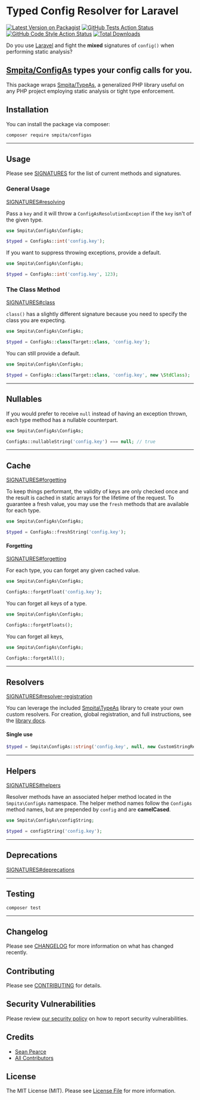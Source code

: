 # Typed Config Resolver for Laravel

[![Latest Version on Packagist](https://img.shields.io/packagist/v/smpita/configas.svg?style=flat-square)](https://packagist.org/packages/smpita/configas)
[![GitHub Tests Action Status](https://img.shields.io/github/actions/workflow/status/smpita/configas/run-tests.yml?branch=main&label=tests&style=flat-square)](https://github.com/smpita/configas/actions?query=workflow%3Arun-tests+branch%3Amain)
[![GitHub Code Style Action Status](https://img.shields.io/github/actions/workflow/status/smpita/configas/fix-php-code-style-issues.yml?branch=main&label=code%20style&style=flat-square)](https://github.com/smpita/configas/actions?query=workflow%3A"Fix+PHP+code+style+issues"+branch%3Amain)
[![Total Downloads](https://img.shields.io/packagist/dt/smpita/configas.svg?style=flat-square)](https://packagist.org/packages/smpita/configas)

Do you use [Laravel](https://laravel.com) and fight the **mixed** signatures of `config()` when performing static analysis?

## [Smpita/ConfigAs](https://github.com/smpita/configas) types your config calls for you.

This package wraps [Smpita/TypeAs](https://github.com/smpita/typeas), a generalized PHP library useful on any PHP project employing static analysis or tight type enforcement.

## Installation

You can install the package via composer:

```bash
composer require smpita/configas
```

---

## Usage

Please see [SIGNATURES](docs/signatures.md) for the list of current methods and signatures.

### General Usage

[SIGNATURES#resolving](docs/signatures.md#resolving)

Pass a `key` and it will throw a `ConfigAsResolutionException` if the `key` isn't of the given type.

```php
use Smpita\ConfigAs\ConfigAs;

$typed = ConfigAs::int('config.key');
```

If you want to suppress throwing exceptions, provide a default.

```php
use Smpita\ConfigAs\ConfigAs;

$typed = ConfigAs::int('config.key', 123);
```

### The Class Method

[SIGNATURES#class](docs/signatures.md#class)

`class()` has a slightly different signature because you need to specify the class you are expecting.

```php
use Smpita\ConfigAs\ConfigAs;

$typed = ConfigAs::class(Target::class, 'config.key');
```

You can still provide a default.

```php
use Smpita\ConfigAs\ConfigAs;

$typed = ConfigAs::class(Target::class, 'config.key', new \StdClass);
```

---

## Nullables

If you would prefer to receive `null` instead of having an exception thrown, each type method has a nullable counterpart.

```php
use Smpita\ConfigAs\ConfigAs;

ConfigAs::nullableString('config.key') === null; // true
```

---

## Cache

[SIGNATURES#forgetting](docs/signatures.md#forgetting)

To keep things performant, the validity of keys are only checked once and the result is cached in static arrays for the lifetime of the request.
To guarantee a fresh value, you may use the `fresh` methods that are available for each type.

```php
use Smpita\ConfigAs\ConfigAs;

$typed = ConfigAs::freshString('config.key');
```

#### Forgetting

[SIGNATURES#forgetting](docs/signatures.md#forgetting)

For each type, you can forget any given cached value.

```php
use Smpita\ConfigAs\ConfigAs;

ConfigAs::forgetFloat('config.key');
```

You can forget all keys of a type.

```php
use Smpita\ConfigAs\ConfigAs;

ConfigAs::forgetFloats();
```

You can forget all keys,

```php
use Smpita\ConfigAs\ConfigAs;

ConfigAs::forgetAll();
```

---

## Resolvers

[SIGNATURES#resolver-registration](https://github.com/smpita/typeas/blob/main/docs/signatures.md#resolver-registration)

You can leverage the included [Smpita\TypeAs](https://github.com/smpita/typeas/) library to create your own custom resolvers. For creation, global registration, and full instructions, see the [library docs](https://github.com/smpita/typeas/blob/main/README.md#resolvers).

#### Single use

```php
$typed = Smpita\ConfigAs::string('config.key', null, new CustomStringResolver);
```

---

## Helpers

[SIGNATURES#helpers](docs/signatures.md#helpers)

Resolver methods have an associated helper method located in the `Smpita\ConfigAs` namespace.
The helper method names follow the `ConfigAs` method names, but are prepended by `config` and are **camelCased**.

```php
use Smpita\ConfigAs\configString;

$typed = configString('config.key');
```

---

## Deprecations

[SIGNATURES#deprecations](docs/signatures.md#deprecations)

---

## Testing

```bash
composer test
```

---

## Changelog

Please see [CHANGELOG](CHANGELOG.md) for more information on what has changed recently.

## Contributing

Please see [CONTRIBUTING](CONTRIBUTING.md) for details.

## Security Vulnerabilities

Please review [our security policy](../../security/policy) on how to report security vulnerabilities.

## Credits

-   [Sean Pearce](https://github.com/smpita)
-   [All Contributors](../../contributors)

## License

The MIT License (MIT). Please see [License File](LICENSE.md) for more information.
